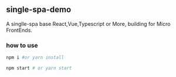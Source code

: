 ## single-spa-demo

A singlle-spa base React,Vue,Typescript or More, building for Micro FrontEnds.

### how to use

```bash
npm i #or yarn install

npm start # or yarn start
```
